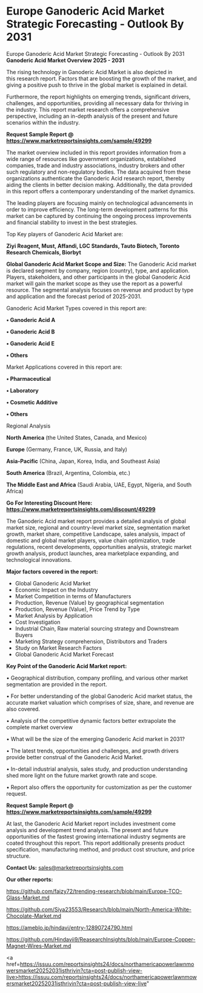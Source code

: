 # Europe Ganoderic Acid Market Strategic Forecasting - Outlook By 2031
Europe Ganoderic Acid Market Strategic Forecasting - Outlook By 2031
<Strong> Ganoderic Acid Market Overview 2025 - 2031</strong>

The rising technology in Ganoderic Acid Market is also depicted in this research report. Factors that are boosting the growth of the market, and giving a positive push to thrive in the global market is explained in detail.

Furthermore, the report highlights on emerging trends, significant drivers, challenges, and opportunities, providing all necessary data for thriving in the industry. This report market research offers a comprehensive perspective, including an in-depth analysis of the present and future scenarios within the industry.

<strong>Request Sample Report @ <a href=https://www.marketreportsinsights.com/sample/49299>https://www.marketreportsinsights.com/sample/49299</a></strong>

The market overview included in this report provides information from a wide range of resources like government organizations, established companies, trade and industry associations, industry brokers and other such regulatory and non-regulatory bodies. The data acquired from these organizations authenticate the Ganoderic Acid research report, thereby aiding the clients in better decision making. Additionally, the data provided in this report offers a contemporary understanding of the market dynamics.

The leading players are focusing mainly on technological advancements in order to improve efficiency. The long-term development patterns for this market can be captured by continuing the ongoing process improvements and financial stability to invest in the best strategies.

Top Key players of Ganoderic Acid Market are:

<strong>Ziyi Reagent, Must, Affandi, LGC Standards, Tauto Biotech, Toronto Research Chemicals, Biorbyt</strong>

<strong><b>Global Ganoderic Acid Market Scope and Size:</b></strong>
The Ganoderic Acid market is declared segment by company, region (country), type, and application. Players, stakeholders, and other participants in the global Ganoderic Acid market will gain the market scope as they use the report as a powerful resource. The segmental analysis focuses on revenue and product by type and application and the forecast period of 2025-2031.

Ganoderic Acid Market Types covered in this report are:

<strong>•  Ganoderic Acid A

•  Ganoderic Acid B

•  Ganoderic Acid E

•  Others</strong>

Market Applications covered in this report are:

<strong>•  Pharmaceutical

•  Laboratory

•  Cosmetic Additive

•  Others</strong> 

Regional Analysis

<strong>North America</strong> (the United States, Canada, and Mexico)

<strong>Europe</strong> (Germany, France, UK, Russia, and Italy)

<strong>Asia-Pacific</strong> (China, Japan, Korea, India, and Southeast Asia)

<strong>South America</strong> (Brazil, Argentina, Colombia, etc.)

<strong>The Middle East and Africa</strong> (Saudi Arabia, UAE, Egypt, Nigeria, and South Africa)

<strong>Go For Interesting Discount Here: <a href=https://www.marketreportsinsights.com/discount/49299>https://www.marketreportsinsights.com/discount/49299</a></strong>

The Ganoderic Acid market report provides a detailed analysis of global market size, regional and country-level market size, segmentation market growth, market share, competitive Landscape, sales analysis, impact of domestic and global market players, value chain optimization, trade regulations, recent developments, opportunities analysis, strategic market growth analysis, product launches, area marketplace expanding, and technological innovations.

<strong><b>Major factors covered in the report:</b></strong>
<ul>
  <li>Global Ganoderic Acid Market </li>
  <li>Economic Impact on the Industry</li>
  <li>Market Competition in terms of Manufacturers</li>
  <li>Production, Revenue (Value) by geographical segmentation</li>
  <li>Production, Revenue (Value), Price Trend by Type</li>
  <li>Market Analysis by Application</li>
  <li>Cost Investigation</li>
  <li>Industrial Chain, Raw material sourcing strategy and Downstream Buyers</li>
  <li>Marketing Strategy comprehension, Distributors and Traders</li>
  <li>Study on Market Research Factors</li>
  <li>Global Ganoderic Acid Market Forecast</li>
</ul>

<strong><b>Key Point of the Ganoderic Acid Market report:</b></strong>

• Geographical distribution, company profiling, and various other market segmentation are provided in the report.

• For better understanding of the global Ganoderic Acid market status, the accurate market valuation which comprises of size, share, and revenue are also covered.

• Analysis of the competitive dynamic factors better extrapolate the complete market overview

• What will be the size of the emerging Ganoderic Acid market in 2031?

• The latest trends, opportunities and challenges, and growth drivers provide better construal of the Ganoderic Acid Market.

• In-detail industrial analysis, sales study, and production understanding shed more light on the future market growth rate and scope.

• Report also offers the opportunity for customization as per the customer request.

<strong>Request Sample Report @ <a href=https://www.marketreportsinsights.com/sample/49299>https://www.marketreportsinsights.com/sample/49299</a></strong>

At last, the Ganoderic Acid Market report includes investment come analysis and development trend analysis. The present and future opportunities of the fastest growing international industry segments are coated throughout this report. This report additionally presents product specification, manufacturing method, and product cost structure, and price structure.

<strong>Contact Us:</strong>
sales@marketreportsinsights.com

<strong>Our other reports:</strong>

<a href=https://github.com/faizy72/trending-research/blob/main/Europe-TCO-Glass-Market.md>https://github.com/faizy72/trending-research/blob/main/Europe-TCO-Glass-Market.md</a>

<a href=https://github.com/Siya23553/Research/blob/main/North-America-White-Chocolate-Market.md>https://github.com/Siya23553/Research/blob/main/North-America-White-Chocolate-Market.md</a>

<a href=https://ameblo.jp/hindavi/entry-12890724790.html>https://ameblo.jp/hindavi/entry-12890724790.html</a>

<a href=https://github.com/Hindavii9/ReasearchInsights/blob/main/Europe-Copper-Magnet-Wires-Market.md>https://github.com/Hindavii9/ReasearchInsights/blob/main/Europe-Copper-Magnet-Wires-Market.md</a>

<a href=https://issuu.com/reportsinsights24/docs/northamericapowerlawnmowersmarket20252031isthrivin?cta=post-publish-view-live>https://issuu.com/reportsinsights24/docs/northamericapowerlawnmowersmarket20252031isthrivin?cta=post-publish-view-live</a>"
